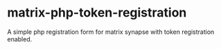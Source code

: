 # matrix-php-token-registration
A simple php registration form for matrix synapse with token registration enabled.
